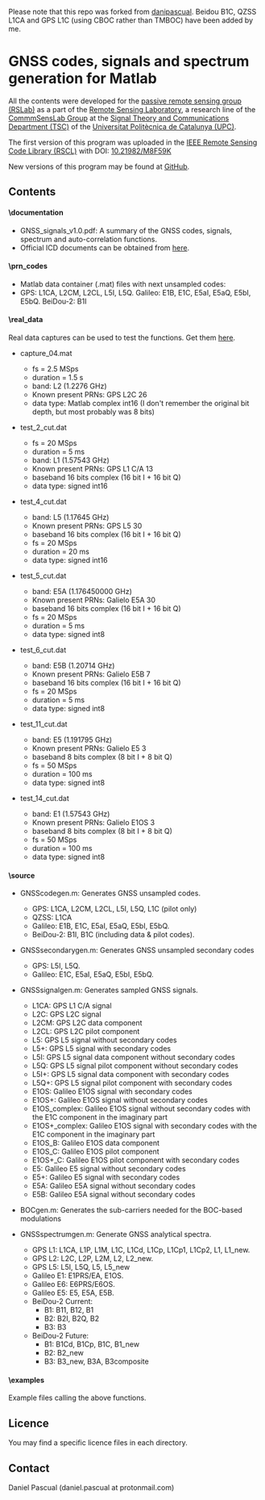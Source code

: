 Please note that this repo was forked from [danipascual](https://github.com/danipascual/GNSS-matlab). Beidou B1C, QZSS L1CA and GPS L1C (using CBOC rather than TMBOC) have been added by me.

# GNSS codes, signals and spectrum generation for Matlab

All the contents were developed for the [passive remote sensing group (RSLab)](https://prs.upc.edu/) as a part of the [Remote Sensing Laboratory](http://www.tsc.upc.edu/en/research/rslab), a research line of the [CommmSensLab Group](http://www.tsc.upc.edu/en/research/commsenslab) at the [Signal Theory and Communications Department (TSC)](http://www.tsc.upc.edu/en) of the [Universitat Politècnica de Catalunya (UPC)](http://www.upc.edu/?set_language=en).

The first version of this program was uploaded in the [IEEE Remote Sensing Code Library (RSCL)](https://rscl-grss.org/) with DOI: [10.21982/M8F59K](https://rscl-grss.org/coderecord.php?id=479) 

New versions of this program may be found at [GitHub](https://github.com/danipascual/GNSS-matlab). 

## Contents
#### \documentation
+ GNSS_signals_v1.0.pdf: A summary of the GNSS codes, signals, spectrum and auto-correlation functions.
+ Official ICD documents can be obtained from [here](https://mega.nz/#F!GXJGlKoA!Iu3S3DPCItlIXr1pQ_rI8Q).

#### \prn_codes
+ Matlab data container (.mat) files with next unsampled codes:
+ GPS: L1CA, L2CM, L2CL, L5I, L5Q.
	Galileo: E1B, E1C, E5aI, E5aQ, E5bI, E5bQ.
	BeiDou-2: B1I

#### \real_data
Real data captures can be used to test the functions. Get them [here](https://mega.nz/#F!aCxChKbA!HKGQC1X2CDfN-nmkovVjyg).

+ capture_04.mat
    + fs = 2.5 MSps
    + duration = 1.5 s
    + band: L2 (1.2276 GHz)
    + Known present PRNs: GPS L2C 26
    + data type: Matlab complex int16 (I don't remember the original bit depth, but most probably was 8 bits)

+ test_2_cut.dat
	+ fs = 20 MSps
	+ duration = 5 ms
	+ band: L1 (1.57543 GHz)
	+ Known present PRNs: GPS L1 C/A 13
	+ baseband 16 bits complex (16 bit I + 16 bit Q) 
	+ data type: signed int16

+ test_4_cut.dat
	+ band: L5 (1.17645 GHz)
	+ Known present PRNs: GPS L5 30
    + baseband 16 bits complex (16 bit I + 16 bit Q)
	+ fs = 20 MSps
	+ duration = 20 ms
	+ data type: signed int16	

+ test_5_cut.dat
	+ band: E5A (1.176450000 GHz)
	+ Known present PRNs: Galielo E5A 30
	+ baseband 16 bits complex (16 bit I + 16 bit Q)
	+ fs = 20 MSps
	+ duration = 5 ms
	+ data type: signed int8

+ test_6_cut.dat
	+ band: E5B (1.20714 GHz)
	+ Known present PRNs: Galielo E5B 7
	+ baseband 16 bits complex (16 bit I + 16 bit Q)
	+ fs = 20 MSps
	+ duration = 5 ms
	+ data type: signed int8	

+ test_11_cut.dat
	+ band: E5 (1.191795 GHz)
	+ Known present PRNs: Galielo E5 3
	+ baseband 8 bits complex (8 bit I + 8 bit Q)
	+ fs = 50 MSps
	+ duration = 100 ms
	+ data type: signed int8		

+ test_14_cut.dat
	+ band: E1 (1.57543 GHz)
	+ Known present PRNs: Galielo E1OS 3
    + baseband 8 bits complex (8 bit I + 8 bit Q)
	+ fs = 50 MSps
	+ duration = 100 ms
	+ data type: signed int8
    
#### \source

+ GNSScodegen.m: Generates GNSS unsampled codes.
    + GPS: L1CA, L2CM, L2CL, L5I, L5Q, L1C (pilot only)
    + QZSS: L1CA
    + Galileo: E1B, E1C, E5aI, E5aQ, E5bI, E5bQ.
    + BeiDou-2: B1I, B1C (including data & pilot codes).

+ GNSSsecondarygen.m: Generates GNSS unsampled secondary codes
	+ GPS: L5I, L5Q.
	+ Galileo: E1C, E5aI, E5aQ, E5bI, E5bQ.

+ GNSSsignalgen.m: Generates sampled GNSS signals.
	+ L1CA: GPS L1 C/A signal
	+ L2C: GPS L2C signal
	+ L2CM: GPS L2C data component
	+ L2CL: GPS L2C pilot component
	+ L5: GPS L5 signal without secondary codes
	+ L5+: GPS L5 signal with secondary codes
	+ L5I: GPS L5 signal data component without secondary codes
	+ L5Q: GPS L5 signal pilot component without secondary codes
	+ L5I+: GPS L5 signal data component with secondary codes
	+ L5Q+: GPS L5 signal pilot component with secondary codes
	+ E1OS: Galileo E1OS signal with secondary codes
	+ E1OS+: Galileo E1OS signal without secondary codes
	+ E1OS_complex: Galileo E1OS signal without secondary codes with the E1C component in the imaginary part
	+ E1OS+_complex: Galileo E1OS signal with secondary codes with the E1C component in the imaginary part 
	+ E1OS_B: Galileo E1OS data component
	+ E1OS_C: Galileo E1OS pilot component
	+ E1OS+_C: Galileo E1OS pilot component with secondary codes
	+ E5: Galileo E5 signal without secondary codes
	+ E5+: Galileo E5 signal with secondary codes
	+ E5A: Galileo E5A signal without secondary codes
	+ E5B: Galileo E5A signal without secondary codes
	
+ BOCgen.m: Generates the sub-carriers needed for the BOC-based modulations

+ GNSSspectrumgen.m: Generate GNSS analytical spectra.
    + GPS L1: L1CA, L1P, L1M, L1C, L1Cd, L1Cp, L1Cp1, L1Cp2, L1, L1_new.
    + GPS L2: L2C, L2P, L2M, L2, L2_new.
	+ GPS L5: L5I, L5Q, L5, L5_new   
	+ Galileo E1: E1PRS/EA, E1OS.
	+ Galileo E6: E6PRS/E6OS.
	+ Galileo E5: E5, E5A, E5B.
	+ BeiDou-2 Current: 
		+ B1: B11, B12, B1
	    + B2: B2I, B2Q, B2
	    + B3: B3
	+ BeiDou-2 Future: 
		+ B1: B1Cd, B1Cp, B1C, B1_new
		+ B2: B2_new
	    + B3: B3_new, B3A, B3composite

#### \examples
Example files calling the above functions.

## Licence
You may find a specific licence files in each directory.

## Contact
Daniel Pascual (daniel.pascual at protonmail.com)
